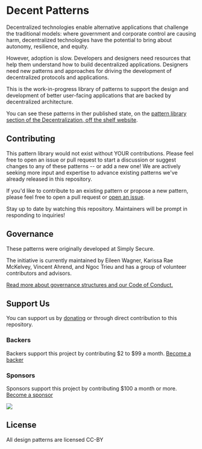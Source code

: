 # Decent Patterns

Decentralized technologies enable alternative applications that challenge the traditional models: where government and corporate control are causing harm, decentralized technologies have the potential to bring about autonomy, resilience, and equity.

However, adoption is slow. Developers and designers need resources that help them understand how to build decentralized applications. Designers need new patterns and approaches for driving the development of decentralized protocols and applications.

This is the work-in-progress library of patterns to support the design and development of better user-facing applications that are backed by decentralized architecture.

You can see these patterns in ther published state, on the [pattern library section of the Decentralization, off the shelf website](https://decentpatterns.xyz/library).

## Contributing

This pattern library would not exist without YOUR contributions. Please feel free to open an issue or pull request to start a discussion or suggest changes to any of these patterns -- or add a new one! We are actively seeking more input and expertise to advance existing patterns we've already released in this repository.

If you'd like to contribute to an existing pattern or propose a new pattern, please feel free to open a pull request or [open an issue](https://github.com/decentpatterns/library/issues/new/choose).

Stay up to date by watching this repository. Maintainers will be prompt in responding to inquiries!

## Governance

These patterns were originally developed at Simply Secure.

The initiative is currently maintained by Eileen Wagner, Karissa Rae McKelvey, Vincent Ahrend, and Ngoc Trieu and has a group of volunteer contributors and advisors.

[Read more about governance structures and our Code of Conduct.](https://decentpatterns.xyz/governance/)

## Support Us

You can support us by [donating](https://decentpatterns.xyz/support-us/) or through direct contribution to this repository.

### Backers

Backers support this project by contributing $2 to $99 a month. [Become a backer](https://opencollective.com/dots#backer)

### Sponsors

Sponsors support this project by contributing \$100 a month or more. [Become a sponsor](https://opencollective.com/dots#sponsor)

<a href="https://opencollective.com/dots/sponsor/0/website" target="_blank"><img src="https://opencollective.com/dots/sponsor/0/avatar.svg"></a>

## License

All design patterns are licensed CC-BY
